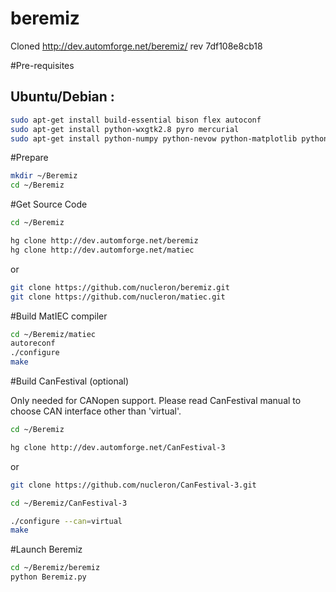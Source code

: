 # beremiz
Cloned http://dev.automforge.net/beremiz/ rev 7df108e8cb18

#Pre-requisites

## Ubuntu/Debian :
```bash
sudo apt-get install build-essential bison flex autoconf
sudo apt-get install python-wxgtk2.8 pyro mercurial
sudo apt-get install python-numpy python-nevow python-matplotlib python-lxml
```

#Prepare
```bash
mkdir ~/Beremiz
cd ~/Beremiz
```

#Get Source Code
```bash
cd ~/Beremiz
```
```bash
hg clone http://dev.automforge.net/beremiz
hg clone http://dev.automforge.net/matiec
```
or
```bash
git clone https://github.com/nucleron/beremiz.git
git clone https://github.com/nucleron/matiec.git
```

#Build MatIEC compiler
```bash
cd ~/Beremiz/matiec
autoreconf
./configure
make
```
#Build CanFestival (optional)

Only needed for CANopen support. Please read CanFestival manual to choose CAN interface other than 'virtual'.
```bash
cd ~/Beremiz
```
```bash
hg clone http://dev.automforge.net/CanFestival-3
```
or
```bash
git clone https://github.com/nucleron/CanFestival-3.git
```
```bash
cd ~/Beremiz/CanFestival-3
```
```bash
./configure --can=virtual
make
```

#Launch Beremiz
```bash
cd ~/Beremiz/beremiz
python Beremiz.py
```